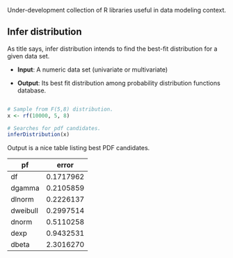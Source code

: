 Under-development collection of R libraries useful in data modeling context.

## Infer distribution

As title says, infer distribution intends to find the best-fit distribution for a given data set.

* **Input**: A numeric data set (univariate or multivariate)

* **Output**: Its best fit distribution among probability distribution functions database.

```r

# Sample from F(5,8) distribution.
x <- rf(10000, 5, 8)

# Searches for pdf candidates.
inferDistribution(x)
```

Output is a nice table listing best PDF candidates.

pf | error
--- | -----
df | 0.1717962
dgamma | 0.2105859
dlnorm | 0.2226137
dweibull | 0.2997514
dnorm | 0.5110258
dexp | 0.9432531
dbeta | 2.3016270

